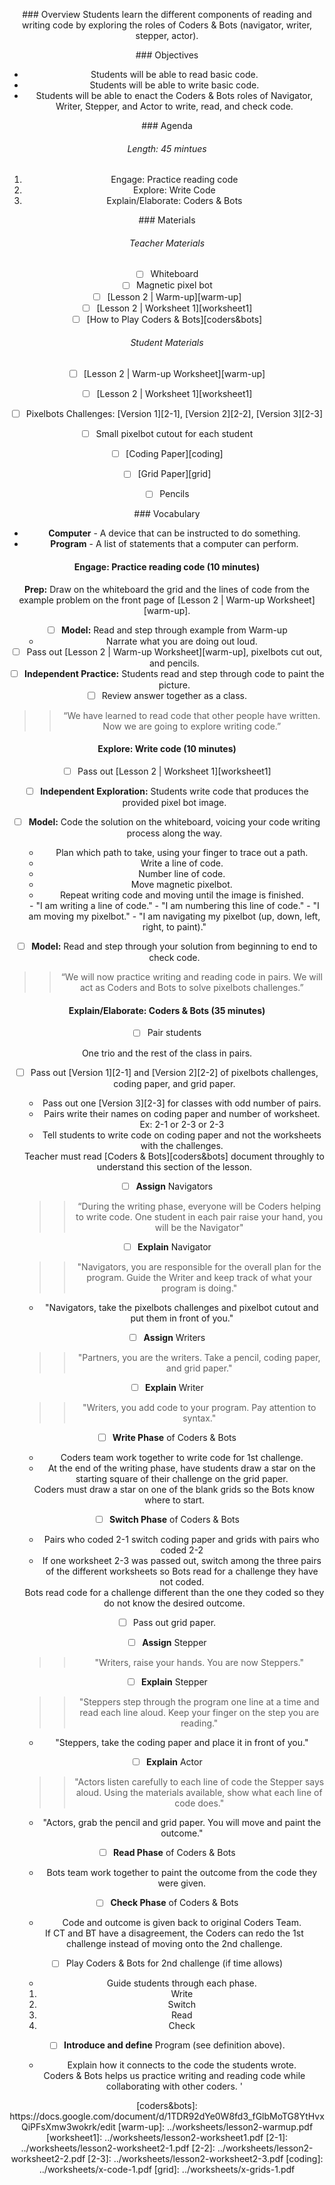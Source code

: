 <header title='Write Some Code' subtitle='unplugged'/>

<notable>

<iconp src='/icons/activity.png'>### Overview</iconp>
Students learn the different components of reading and writing code by exploring the roles of Coders & Bots (navigator, writer, stepper, actor).

<iconp src='/icons/objectives.png'>### Objectives</iconp>
- Students will be able to read basic code.
- Students will be able to write basic code.
- Students will be able to enact the Coders & Bots roles of Navigator, Writer,       Stepper, and Actor to write, read, and check code.

<iconp src='/icons/agenda.png'>### Agenda</iconp>

###### Length: 45 mintues
1. Engage: Practice reading code
2. Explore: Write Code
3. Explain/Elaborate: Coders & Bots


<note>

<iconp src='/icons/materials.png'>### Materials</iconp>

###### Teacher Materials
- [ ] Whiteboard
- [ ] Magnetic pixel bot
- [ ] [Lesson 2 | Warm-up][warm-up]
- [ ] [Lesson 2 | Worksheet 1][worksheet1]
- [ ] [How to Play Coders & Bots][coders&bots]

###### Student Materials
- [ ] [Lesson 2 | Warm-up Worksheet][warm-up]
- [ ] [Lesson 2 | Worksheet 1][worksheet1]
- [ ] Pixelbots Challenges: [Version 1][2-1], [Version 2][2-2], [Version 3][2-3]
- [ ] Small pixelbot cutout for each student
- [ ] [Coding Paper][coding]
- [ ] [Grid Paper][grid]
- [ ] Pencils



<iconp src='/icons/vocab.png'>### Vocabulary</iconp>
- **Computer** - A device that can be instructed to do something.
- **Program** - A list of statements that a computer can perform.

</note>

#### Engage: Practice reading code (10 minutes)

**Prep:** Draw on the whiteboard the grid and the lines of code from the example problem on the front page of [Lesson 2 | Warm-up Worksheet][warm-up].

- [ ] **Model:** Read and step through example from Warm-up
  - Narrate what you are doing out loud.
- [ ] Pass out [Lesson 2 | Warm-up Worksheet][warm-up], pixelbots cut out, and pencils.
- [ ] **Independent Practice:** Students read and step through code to paint the picture.
- [ ] Review answer together as a class.

>>“We have learned to read code that other people have written. Now we are going to explore writing code.”

#### Explore: Write code (10 minutes)
- [ ] Pass out [Lesson 2 | Worksheet 1][worksheet1]
- [ ] **Independent Exploration:** Students write code that produces the provided pixel bot image.
- [ ] **Model:** Code the solution on the whiteboard, voicing your code writing process along the way.
  - Plan which path to take, using your finger to trace out a path.
  - Write a line of code.
  - Number line of code.
  - Move magnetic pixelbot.
  - Repeat writing code and moving until the image is finished.

  <note type="tip" title="Tip: Narrate">
  - "I am writing a line of code."
  - "I am numbering this line of code."
  - "I am moving my pixelbot."
  - "I am navigating my pixelbot (up, down, left, right, to paint)."
  </note>

- [ ] **Model:** Read and step through your solution from beginning to end to check code.

>> “We will now practice writing and reading code in pairs. We will act as Coders and Bots to solve pixelbots challenges.”

#### Explain/Elaborate: Coders & Bots (35 minutes)

- [ ] Pair students
<note type="tip" title="Tip: Odd Number of Students">
One trio and the rest of the class in pairs.
</note>

- [ ] Pass out [Version 1][2-1] and [Version 2][2-2] of pixelbots challenges, coding paper, and grid paper.  
  - Pass out one [Version 3][2-3] for classes with odd number of pairs.
  - Pairs write their names on coding paper and number of worksheet. Ex: 2-1 or 2-3 or 2-3
  - Tell students to write code on coding paper and not the worksheets with the challenges.

  <note type="tip" title="Tip: Read Coders & Bots">
  Teacher must read [Coders & Bots][coders&bots] document throughly to understand this section of the lesson.
  </note>


- [ ] **Assign** Navigators
  >>“During the writing phase, everyone will be Coders helping to write code. One student in each pair raise your hand, you will be the Navigator"

- [ ] **Explain** Navigator
  >> "Navigators, you are responsible for the overall plan for the program. Guide the Writer and keep track of what your program is doing."
  - "Navigators, take the pixelbots challenges and pixelbot cutout and put them in front of you."

- [ ] **Assign** Writers
  >>"Partners, you are the writers. Take a pencil, coding paper, and grid paper."

- [ ] **Explain** Writer
  >>"Writers, you add code to your program. Pay attention to syntax."

- [ ] **Write Phase** of Coders & Bots
  - Coders team work together to write code for 1st challenge.
  - At the end of the writing phase, have students draw a star on the starting square of their challenge on the grid paper.
  <note type="key" title="Key: Draw Star">
  Coders must draw a star on one of the blank grids so the Bots know where to start.
  </note>


- [ ] **Switch Phase** of Coders & Bots
  - Pairs who coded 2-1 switch coding paper and grids with pairs who coded 2-2
  - If one worksheet 2-3 was passed out, switch among the three pairs of the different worksheets so Bots read for a challenge they have not coded.
  <note type="key" title="Key">
  Bots read code for a challenge different than the one they coded so they do not know the desired outcome.
  </note>

- [ ] Pass out grid paper.

- [ ] **Assign** Stepper
  >>"Writers, raise your hands. You are now Steppers."

- [ ] **Explain** Stepper
  >>"Steppers step through the program one line at a time and read each line aloud. Keep your finger on the step you are reading."
  - "Steppers, take the coding paper and place it in front of you."


- [ ] **Explain** Actor
  >>"Actors listen carefully to each line of code the Stepper says aloud. Using the materials available, show what each line of code does."
  - "Actors, grab the pencil and grid paper. You will move and paint the outcome."

- [ ] **Read Phase** of Coders & Bots
  - Bots team work together to paint the outcome from the code they were given.

- [ ] **Check Phase** of Coders & Bots
  - Code and outcome is given back to original Coders Team.
  <note type="key" title="Key">
  If CT and BT have a disagreement, the Coders can redo the 1st challenge instead of moving onto the 2nd challenge.
  </note>

- [ ] Play Coders & Bots for 2nd challenge (if time allows)
  - Guide students through each phase.
  1. Write
  1. Switch
  1. Read
  1. Check

- [ ] **Introduce and define** Program (see definition above).
  - Explain how it connects to the code the students wrote.

  <note type="key" title="Key Take Away">
  Coders & Bots helps us practice writing and reading code while collaborating with other coders.
  </note>'

</notable>
[coders&bots]: https://docs.google.com/document/d/1TDR92dYe0W8fd3_fGlbMoTG8YtHvxQiPFsXmw3wokrk/edit
[warm-up]: ../worksheets/lesson2-warmup.pdf
[worksheet1]: ../worksheets/lesson2-worksheet1.pdf
[2-1]: ../worksheets/lesson2-worksheet2-1.pdf
[2-2]: ../worksheets/lesson2-worksheet2-2.pdf
[2-3]: ../worksheets/lesson2-worksheet2-3.pdf
[coding]: ../worksheets/x-code-1.pdf
[grid]: ../worksheets/x-grids-1.pdf

